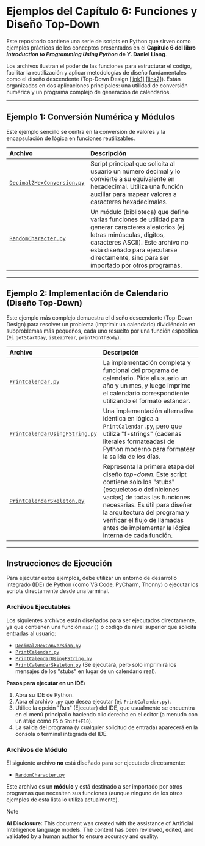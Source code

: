 # Ejemplos del Capítulo 6: Funciones y Diseño Top-Down

Este repositorio contiene una serie de scripts en Python que sirven como ejemplos prácticos de los conceptos presentados en el **Capítulo 6 del libro *Introduction to Programming Using Python* de Y. Daniel Liang**.

Los archivos ilustran el poder de las funciones para estructurar el código, facilitar la reutilización y aplicar metodologías de diseño fundamentales como el diseño descendente (Top-Down Design [[link1]](https://es.wikipedia.org/wiki/Top-down_y_bottom-up) [[link2]](https://cis.temple.edu/~wangp/1057-PC/Lecture/Ch03.htm)). Están organizados en dos aplicaciones principales: una utilidad de conversión numérica y un programa complejo de generación de calendarios.

---

## Ejemplo 1: Conversión Numérica y Módulos

Este ejemplo sencillo se centra en la conversión de valores y la encapsulación de lógica en funciones reutilizables.

| Archivo | Descripción |
| :--- | :--- |
| [`Decimal2HexConversion.py`](Decimal2HexConversion.py) | Script principal que solicita al usuario un número decimal y lo convierte a su equivalente en hexadecimal. Utiliza una función auxiliar para mapear valores a caracteres hexadecimales. |
| [`RandomCharacter.py`](RandomCharacter.py) | Un módulo (biblioteca) que define varias funciones de utilidad para generar caracteres aleatorios (ej. letras minúsculas, dígitos, caracteres ASCII). Este archivo no está diseñado para ejecutarse directamente, sino para ser importado por otros programas. |

---

## Ejemplo 2: Implementación de Calendario (Diseño Top-Down)

Este ejemplo más complejo demuestra el diseño descendente (Top-Down Design) para resolver un problema (imprimir un calendario) dividiéndolo en subproblemas más pequeños, cada uno resuelto por una función específica (ej. `getStartDay`, `isLeapYear`, `printMonthBody`).

| Archivo | Descripción |
| :--- | :--- |
| [`PrintCalendar.py`](PrintCalendar.py) | La implementación completa y funcional del programa de calendario. Pide al usuario un año y un mes, y luego imprime el calendario correspondiente utilizando el formato estándar. |
| [`PrintCalendarUsingFString.py`](PrintCalendarUsingFString.py) | Una implementación alternativa idéntica en lógica a `PrintCalendar.py`, pero que utiliza "f-strings" (cadenas literales formateadas) de Python moderno para formatear la salida de los días. |
| [`PrintCalendarSkeleton.py`](PrintCalendarSkeleton.py) | Representa la primera etapa del diseño *top-down*. Este script contiene solo los "stubs" (esqueletos o definiciones vacías) de todas las funciones necesarias. Es útil para diseñar la arquitectura del programa y verificar el flujo de llamadas antes de implementar la lógica interna de cada función. |

---

## Instrucciones de Ejecución

Para ejecutar estos ejemplos, debe utilizar un entorno de desarrollo integrado (IDE) de Python (como VS Code, PyCharm, Thonny) o ejecutar los scripts directamente desde una terminal.

### Archivos Ejecutables

Los siguientes archivos están diseñados para ser ejecutados directamente, ya que contienen una función `main()` o código de nivel superior que solicita entradas al usuario:

* [`Decimal2HexConversion.py`](Decimal2HexConversion.py)
* [`PrintCalendar.py`](PrintCalendar.py)
* [`PrintCalendarUsingFString.py`](PrintCalendarUsingFString.py)
* [`PrintCalendarSkeleton.py`](PrintCalendarSkeleton.py) (Se ejecutará, pero solo imprimirá los mensajes de los "stubs" en lugar de un calendario real).

**Pasos para ejecutar en un IDE:**

1.  Abra su IDE de Python.
2.  Abra el archivo `.py` que desea ejecutar (ej. `PrintCalendar.py`).
3.  Utilice la opción "Run" (Ejecutar) del IDE, que usualmente se encuentra en el menú principal o haciendo clic derecho en el editor (a menudo con un atajo como `F5` o `Shift+F10`).
4.  La salida del programa (y cualquier solicitud de entrada) aparecerá en la consola o terminal integrada del IDE.

### Archivos de Módulo

El siguiente archivo **no** está diseñado para ser ejecutado directamente:

* [`RandomCharacter.py`](RandomCharacter.py)

Este archivo es un **módulo** y está destinado a ser importado por otros programas que necesiten sus funciones (aunque ninguno de los otros ejemplos de esta lista lo utiliza actualmente).

> [!Note]
> **AI Disclosure:** This document was created with the assistance of Artificial Intelligence language models. The content has been reviewed, edited, and validated by a human author to ensure accuracy and quality.